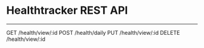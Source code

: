 # Healthtracker REST API
____
GET /health/view/:id
POST /health/daily
PUT /health/view/:id
DELETE /health/view/:id
